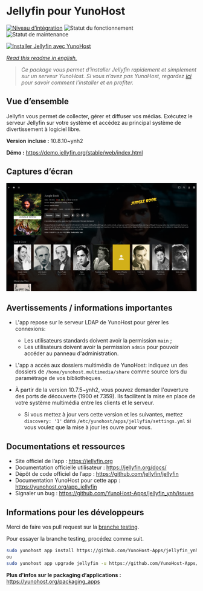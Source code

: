 <!--
N.B.: This README was automatically generated by https://github.com/YunoHost/apps/tree/master/tools/README-generator
It shall NOT be edited by hand.
-->

# Jellyfin pour YunoHost

[![Niveau d’intégration](https://dash.yunohost.org/integration/jellyfin.svg)](https://dash.yunohost.org/appci/app/jellyfin) ![Statut du fonctionnement](https://ci-apps.yunohost.org/ci/badges/jellyfin.status.svg) ![Statut de maintenance](https://ci-apps.yunohost.org/ci/badges/jellyfin.maintain.svg)

[![Installer Jellyfin avec YunoHost](https://install-app.yunohost.org/install-with-yunohost.svg)](https://install-app.yunohost.org/?app=jellyfin)

*[Read this readme in english.](./README.md)*

> *Ce package vous permet d’installer Jellyfin rapidement et simplement sur un serveur YunoHost.
Si vous n’avez pas YunoHost, regardez [ici](https://yunohost.org/#/install) pour savoir comment l’installer et en profiter.*

## Vue d’ensemble

Jellyfin vous permet de collecter, gérer et diffuser vos médias. Exécutez le serveur Jellyfin sur votre système et accédez au principal système de divertissement à logiciel libre.


**Version incluse :** 10.8.10~ynh2

**Démo :** https://demo.jellyfin.org/stable/web/index.html

## Captures d’écran

![Capture d’écran de Jellyfin](./doc/screenshots/jellyfin.png)

## Avertissements / informations importantes

* L'app repose sur le serveur LDAP de YunoHost pour gérer les connexions:
  * Les utilisateurs standards doivent avoir la permission `main` ;
  * Les utilisateurs doivent avoir la permission `admin` pour pouvoir accéder au panneau d'administration.

* L'app a accès aux dossiers multimédia de YunoHost:
indiquez un des dossiers de `/home/yunohost.multimedia/share` comme source lors du paramétrage de vos bibliothèques.

* À partir de la version 10.7.5~ynh2, vous pouvez demander l'ouverture des ports de découverte (1900 et 7359).
Ils facilitent la mise en place de votre système multimédia entre les clients et le serveur.
  * Si vous mettez à jour vers cette version et les suivantes, mettez `discovery: '1'` dans `/etc/yunohost/apps/jellyfin/settings.yml`
si vous voulez que la mise à jour les ouvre pour vous.

## Documentations et ressources

* Site officiel de l’app : <https://jellyfin.org>
* Documentation officielle utilisateur : <https://jellyfin.org/docs/>
* Dépôt de code officiel de l’app : <https://github.com/jellyfin/jellyfin>
* Documentation YunoHost pour cette app : <https://yunohost.org/app_jellyfin>
* Signaler un bug : <https://github.com/YunoHost-Apps/jellyfin_ynh/issues>

## Informations pour les développeurs

Merci de faire vos pull request sur la [branche testing](https://github.com/YunoHost-Apps/jellyfin_ynh/tree/testing).

Pour essayer la branche testing, procédez comme suit.

``` bash
sudo yunohost app install https://github.com/YunoHost-Apps/jellyfin_ynh/tree/testing --debug
ou
sudo yunohost app upgrade jellyfin -u https://github.com/YunoHost-Apps/jellyfin_ynh/tree/testing --debug
```

**Plus d’infos sur le packaging d’applications :** <https://yunohost.org/packaging_apps>